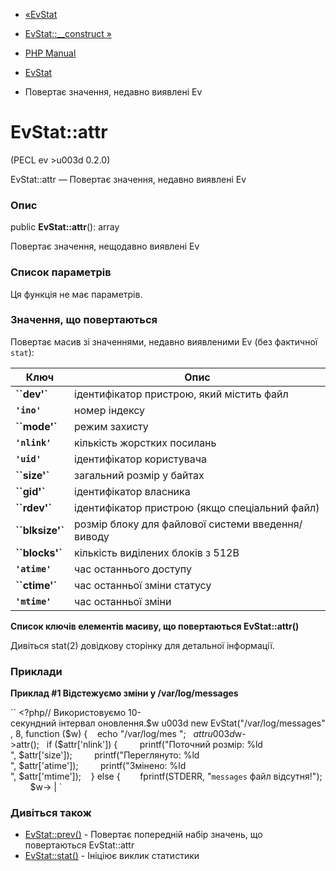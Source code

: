 - [«EvStat](class.evstat.md)
- [EvStat::\_\_construct »](evstat.construct.md)

- [PHP Manual](index.md)
- [EvStat](class.evstat.md)
- Повертає значення, недавно виявлені Ev

# EvStat::attr

(PECL ev \>u003d 0.2.0)

EvStat::attr — Повертає значення, недавно виявлені Ev

### Опис

public **EvStat::attr**(): array

Повертає значення, нещодавно виявлені Ev

### Список параметрів

Ця функція не має параметрів.

### Значення, що повертаються

Повертає масив зі значеннями, недавно виявленими Ev (без
фактичної `stat`):

| Ключ                                                                      | Опис                        |
| ------------------------------------------------------------------------- | --------------------------- |
| **``dev'`** | ідентифікатор пристрою, який містить файл             | | | |                             |
| **`'ino'`**                                                               | номер індексу               |
| **``mode'`** | режим захисту                                        | | | |                             |
| **`'nlink'`**                                                             | кількість жорстких посилань |
| **`'uid'`**                                                               | ідентифікатор користувача   |
| **``size'`** | загальний розмір у байтах                            | | | |                             |
| **``gid'`** | ідентифікатор власника                                | | | |                             |
| **``rdev'`** | ідентифікатор пристрою (якщо спеціальний файл)       | | | |                             |
| **``blksize'`** | розмір блоку для файлової системи введення/виводу | | | |                             |
| **``blocks'`** | кількість виділених блоків з 512B                  | | | |                             |
| **`'atime'`**                                                             | час останнього доступу      |
| **``ctime'`** | час останньої зміни статусу                         | | | |                             |
| **`'mtime'`**                                                             | час останньої зміни         |

**Список ключів елементів масиву, що повертаються **EvStat::attr()****

Дивіться stat(2) довідкову сторінку для детальної інформації.

### Приклади

**Приклад #1 Відстежуємо зміни у /var/log/messages**

`` <?php// Використовуємо 10-секундний інтервал оновлення.$w u003d new EvStat("/var/log/messages", 8, function ($w) {    echo "/var/log/mes
";   $attr u003d $w->attr();   if ($attr['nlink']) {         printf("Поточний розмір: %ld
", $attr['size']);         printf("Переглянуто: %ld
", $attr['atime']);         printf("Змінено: %ld
", $attr['mtime']);    } else {        fprintf(STDERR, "`messages` файл відсутня!");         $w-> | `

### Дивіться також

- [EvStat::prev()](evstat.prev.md) - Повертає попередній набір
значень, що повертаються EvStat::attr
- [EvStat::stat()](evstat.stat.md) - Ініціює виклик статистики
